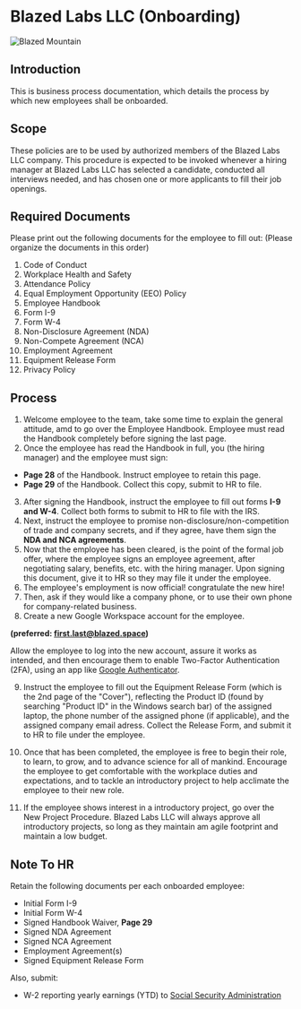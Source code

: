 # Blazed Labs LLC (Onboarding)

![Blazed Mountain](https://blazed.sirv.com/logo/Wallpaper-Beaker.png?w=500&h=500 "Beaker")

## Introduction
This is business process documentation, which details the process by which new employees shall be onboarded.

## Scope
These policies are to be used by authorized members of the Blazed Labs LLC company.
This procedure is expected to be invoked whenever a hiring manager at Blazed Labs LLC has 
selected a candidate, conducted all interviews needed, and has chosen one or more applicants to
fill their job openings.  

## Required Documents
Please print out the following documents for the employee to fill out:
(Please organize the documents in this order)
1. Code of Conduct
2. Workplace Health and Safety
3. Attendance Policy
4. Equal Employment Opportunity (EEO) Policy
5. Employee Handbook
6. Form I-9
7. Form W-4
8. Non-Disclosure Agreement (NDA)
9. Non-Compete Agreement (NCA)
10. Employment Agreement
11. Equipment Release Form
12. Privacy Policy

## Process
1. Welcome employee to the team, take some time to explain the general attitude, 
amd to go over the Employee Handbook. Employee must read the Handbook completely
before signing the last page.
2. Once the employee has read the Handbook in full, you (the hiring manager) 
and the employee must sign:
* **Page 28** of the Handbook. Instruct employee to retain this page.
* **Page 29** of the Handbook. Collect this copy, submit to HR to file.
3. After signing the Handbook, instruct the employee to fill out forms **I-9 and
W-4**. Collect both forms to submit to HR to file with the IRS.
4. Next, instruct the employee to promise non-disclosure/non-competition of trade and
company secrets, and if they agree, have them sign the **NDA and NCA agreements**.
5. Now that the employee has been cleared, is the point of the formal job offer,
where the employee signs an employee agreement, after negotiating salary, benefits, etc.
with the hiring manager. Upon signing this document, give it to HR so they may file it
under the employee.
6. The employee's employment is now official! congratulate the new hire!
7. Then, ask if they would like a company phone, or to use their own phone for 
company-related business.
8. Create a new Google Workspace account for the employee. 

**(preferred: first.last@blazed.space)**

Allow the employee to log into the new account, assure it works as intended, and then
encourage them to enable Two-Factor Authentication (2FA), using an app like [Google
Authenticator](https://apps.apple.com/us/app/google-authenticator/id388497605).

9. Instruct the employee to fill out the Equipment Release Form (which is the 2nd page of
the "Cover"), reflecting the Product ID (found by searching "Product ID" in the 
Windows search bar) of the assigned laptop, the phone number of the assigned phone (if
applicable), and the assigned company email adress. Collect the Release Form, and
submit it to HR to file under the employee.

10. Once that has been completed, the employee is free to begin their role,
to learn, to grow, and to advance science for all of mankind. Encourage the employee
to get comfortable with the workplace duties and expectations, and to tackle an 
introductory project to help acclimate the employee to their new role.
11. If the employee shows interest in a introductory project, go over the New Project
Procedure. Blazed Labs LLC will always approve all introductory projects, so long as 
they maintain am agile footprint and maintain a low budget.

## Note To HR
Retain the following documents per each onboarded employee:
* Initial Form I-9
* Initial Form W-4
* Signed Handbook Waiver, **Page 29**
* Signed NDA Agreement
* Signed NCA Agreement
* Employment Agreement(s)
* Signed Equipment Release Form

Also, submit:
* W-2 reporting yearly earnings (YTD) to [Social Security Administration](https://www.ssa.gov/employer/)

